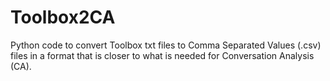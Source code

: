 # Toolbox2CA
Python code to convert Toolbox txt files to Comma Separated Values (.csv) files in a format that is closer to what is needed for Conversation Analysis (CA).
